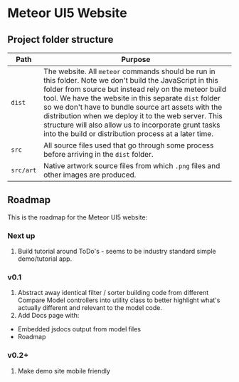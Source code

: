 # Meteor UI5 Website

## Project folder structure
| Path | Purpose |
| ---- | ------- |
| `dist` | The website.  All `meteor` commands should be run in this folder. Note we don't build the JavaScript in this folder from source but instead rely on the meteor build tool. We have the website in this separate `dist` folder so we don't have to bundle source art assets with the distribution when we deploy it to the web server.  This structure will also allow us to incorporate grunt tasks into the build or distribution process at a later time. |
| `src` | All source files used that go through some process before arriving in the `dist` folder. |
| `src/art` | Native artwork source files from which `.png` files and other images are produced. |

## Roadmap

This is the roadmap for the Meteor UI5 website:

### Next up

1. Build tutorial around ToDo's - seems to be industry standard simple demo/tutorial app.

### v0.1

1. Abstract away identical filter / sorter building code from different Compare Model controllers into utility class to better highlight what's actually different and relevant to the model code.
1. Add Docs page with:
  * Embedded jsdocs output from model files
  * Roadmap

### v0.2+

1. Make demo site mobile friendly
